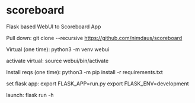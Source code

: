 # scoreboard

Flask based WebUI to Scoreboard App

Pull down:
git clone --recursive https://github.com/nimdaus/scoreboard

Virtual (one time):
python3 -m venv webui

activate virtual:
source webui/bin/activate

Install reqs (one time):
python3 -m pip install -r requirements.txt

set flask app:
export FLASK_APP=run.py
export FLASK_ENV=development

launch:
flask run -h <IP of System>
